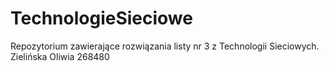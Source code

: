 # TechnologieSieciowe
Repozytorium zawierające rozwiązania listy nr 3 z Technologii Sieciowych.
Zielińska Oliwia 268480
